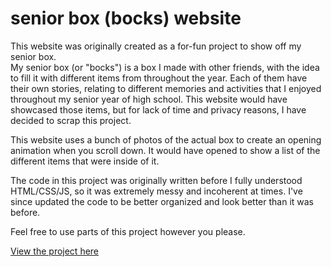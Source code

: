 # senior box (bocks) website
This website was originally created as a for-fun project to show off my senior box.  
My senior box (or "bocks") is a box I made with other friends, with the idea to fill it with different items from throughout the year.
Each of them have their own stories, relating to different memories and activities that I enjoyed throughout my senior year of high school.
This website would have showcased those items, but for lack of time and privacy reasons, I have decided to scrap this project.

This website uses a bunch of photos of the actual box to create an opening animation when you scroll down.
It would have opened to show a list of the different items that were inside of it.

The code in this project was originally written before I fully understood HTML/CSS/JS, so it was extremely messy and incoherent at times.
I've since updated the code to be better organized and look better than it was before.

Feel free to use parts of this project however you please.

[View the project here](https://bocks.aldenw.ong)